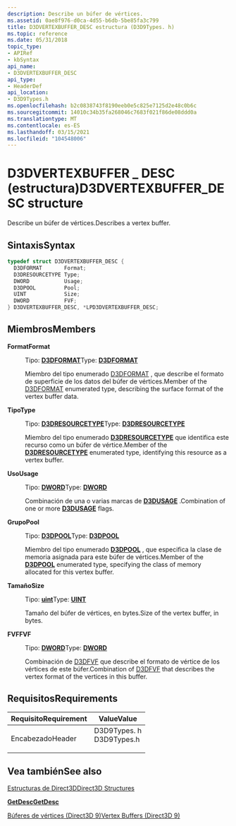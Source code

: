 ```yaml
---
description: Describe un búfer de vértices.
ms.assetid: 0ae8f976-d0ca-4d55-b6db-5be85fa3c799
title: D3DVERTEXBUFFER_DESC estructura (D3D9Types. h)
ms.topic: reference
ms.date: 05/31/2018
topic_type:
- APIRef
- kbSyntax
api_name:
- D3DVERTEXBUFFER_DESC
api_type:
- HeaderDef
api_location:
- D3D9Types.h
ms.openlocfilehash: b2c0838743f8190eeb0e5c825e7125d2e48c0b6c
ms.sourcegitcommit: 14010c34b35fa268046c7683f021f86de08ddd0a
ms.translationtype: MT
ms.contentlocale: es-ES
ms.lasthandoff: 03/15/2021
ms.locfileid: "104548006"
---
```

# <a name="d3dvertexbuffer_desc-structure"></a><span data-ttu-id="63515-103">D3DVERTEXBUFFER \_ DESC (estructura)</span><span class="sxs-lookup"><span data-stu-id="63515-103">D3DVERTEXBUFFER\_DESC structure</span></span>

<span data-ttu-id="63515-104">Describe un búfer de vértices.</span><span class="sxs-lookup"><span data-stu-id="63515-104">Describes a vertex buffer.</span></span>

## <a name="syntax"></a><span data-ttu-id="63515-105">Sintaxis</span><span class="sxs-lookup"><span data-stu-id="63515-105">Syntax</span></span>


```C++
typedef struct D3DVERTEXBUFFER_DESC {
  D3DFORMAT       Format;
  D3DRESOURCETYPE Type;
  DWORD           Usage;
  D3DPOOL         Pool;
  UINT            Size;
  DWORD           FVF;
} D3DVERTEXBUFFER_DESC, *LPD3DVERTEXBUFFER_DESC;
```



## <a name="members"></a><span data-ttu-id="63515-106">Miembros</span><span class="sxs-lookup"><span data-stu-id="63515-106">Members</span></span>

<dl> <dt>

<span data-ttu-id="63515-107">**Format**</span><span class="sxs-lookup"><span data-stu-id="63515-107">**Format**</span></span>
</dt> <dd>

<span data-ttu-id="63515-108">Tipo: **[D3DFORMAT](d3dformat.md)**</span><span class="sxs-lookup"><span data-stu-id="63515-108">Type: **[D3DFORMAT](d3dformat.md)**</span></span>

</dd> <dd>

<span data-ttu-id="63515-109">Miembro del tipo enumerado [D3DFORMAT](d3dformat.md) , que describe el formato de superficie de los datos del búfer de vértices.</span><span class="sxs-lookup"><span data-stu-id="63515-109">Member of the [D3DFORMAT](d3dformat.md) enumerated type, describing the surface format of the vertex buffer data.</span></span>

</dd> <dt>

<span data-ttu-id="63515-110">**Tipo**</span><span class="sxs-lookup"><span data-stu-id="63515-110">**Type**</span></span>
</dt> <dd>

<span data-ttu-id="63515-111">Tipo: **[ **D3DRESOURCETYPE**](./d3dresourcetype.md)**</span><span class="sxs-lookup"><span data-stu-id="63515-111">Type: **[**D3DRESOURCETYPE**](./d3dresourcetype.md)**</span></span>

</dd> <dd>

<span data-ttu-id="63515-112">Miembro del tipo enumerado [**D3DRESOURCETYPE**](./d3dresourcetype.md) que identifica este recurso como un búfer de vértice.</span><span class="sxs-lookup"><span data-stu-id="63515-112">Member of the [**D3DRESOURCETYPE**](./d3dresourcetype.md) enumerated type, identifying this resource as a vertex buffer.</span></span>

</dd> <dt>

<span data-ttu-id="63515-113">**Uso**</span><span class="sxs-lookup"><span data-stu-id="63515-113">**Usage**</span></span>
</dt> <dd>

<span data-ttu-id="63515-114">Tipo: **[ **DWORD**](../winprog/windows-data-types.md)**</span><span class="sxs-lookup"><span data-stu-id="63515-114">Type: **[**DWORD**](../winprog/windows-data-types.md)**</span></span>

</dd> <dd>

<span data-ttu-id="63515-115">Combinación de una o varias marcas de [**D3DUSAGE**](d3dusage.md) .</span><span class="sxs-lookup"><span data-stu-id="63515-115">Combination of one or more [**D3DUSAGE**](d3dusage.md) flags.</span></span>

</dd> <dt>

<span data-ttu-id="63515-116">**Grupo**</span><span class="sxs-lookup"><span data-stu-id="63515-116">**Pool**</span></span>
</dt> <dd>

<span data-ttu-id="63515-117">Tipo: **[ **D3DPOOL**](./d3dpool.md)**</span><span class="sxs-lookup"><span data-stu-id="63515-117">Type: **[**D3DPOOL**](./d3dpool.md)**</span></span>

</dd> <dd>

<span data-ttu-id="63515-118">Miembro del tipo enumerado [**D3DPOOL**](./d3dpool.md) , que especifica la clase de memoria asignada para este búfer de vértices.</span><span class="sxs-lookup"><span data-stu-id="63515-118">Member of the [**D3DPOOL**](./d3dpool.md) enumerated type, specifying the class of memory allocated for this vertex buffer.</span></span>

</dd> <dt>

<span data-ttu-id="63515-119">**Tamaño**</span><span class="sxs-lookup"><span data-stu-id="63515-119">**Size**</span></span>
</dt> <dd>

<span data-ttu-id="63515-120">Tipo: **[ **uint**](../winprog/windows-data-types.md)**</span><span class="sxs-lookup"><span data-stu-id="63515-120">Type: **[**UINT**](../winprog/windows-data-types.md)**</span></span>

</dd> <dd>

<span data-ttu-id="63515-121">Tamaño del búfer de vértices, en bytes.</span><span class="sxs-lookup"><span data-stu-id="63515-121">Size of the vertex buffer, in bytes.</span></span>

</dd> <dt>

<span data-ttu-id="63515-122">**FVF**</span><span class="sxs-lookup"><span data-stu-id="63515-122">**FVF**</span></span>
</dt> <dd>

<span data-ttu-id="63515-123">Tipo: **[ **DWORD**](../winprog/windows-data-types.md)**</span><span class="sxs-lookup"><span data-stu-id="63515-123">Type: **[**DWORD**](../winprog/windows-data-types.md)**</span></span>

</dd> <dd>

<span data-ttu-id="63515-124">Combinación de [D3DFVF](d3dfvf.md) que describe el formato de vértice de los vértices de este búfer.</span><span class="sxs-lookup"><span data-stu-id="63515-124">Combination of [D3DFVF](d3dfvf.md) that describes the vertex format of the vertices in this buffer.</span></span>

</dd> </dl>

## <a name="requirements"></a><span data-ttu-id="63515-125">Requisitos</span><span class="sxs-lookup"><span data-stu-id="63515-125">Requirements</span></span>



| <span data-ttu-id="63515-126">Requisito</span><span class="sxs-lookup"><span data-stu-id="63515-126">Requirement</span></span> | <span data-ttu-id="63515-127">Value</span><span class="sxs-lookup"><span data-stu-id="63515-127">Value</span></span> |
|-------------------|----------------------------------------------------------------------------------------|
| <span data-ttu-id="63515-128">Encabezado</span><span class="sxs-lookup"><span data-stu-id="63515-128">Header</span></span><br/> | <dl> <span data-ttu-id="63515-129"><dt>D3D9Types. h</dt></span><span class="sxs-lookup"><span data-stu-id="63515-129"><dt>D3D9Types.h</dt></span></span> </dl> |



## <a name="see-also"></a><span data-ttu-id="63515-130">Vea también</span><span class="sxs-lookup"><span data-stu-id="63515-130">See also</span></span>

<dl> <dt>

[<span data-ttu-id="63515-131">Estructuras de Direct3D</span><span class="sxs-lookup"><span data-stu-id="63515-131">Direct3D Structures</span></span>](dx9-graphics-reference-d3d-structures.md)
</dt> <dt>

[<span data-ttu-id="63515-132">**GetDesc**</span><span class="sxs-lookup"><span data-stu-id="63515-132">**GetDesc**</span></span>](/windows/win32/api/d3d9helper/nf-d3d9helper-idirect3dvertexbuffer9-getdesc)
</dt> <dt>

[<span data-ttu-id="63515-133">Búferes de vértices (Direct3D 9)</span><span class="sxs-lookup"><span data-stu-id="63515-133">Vertex Buffers (Direct3D 9)</span></span>](vertex-buffers.md)
</dt> </dl>

 

 
